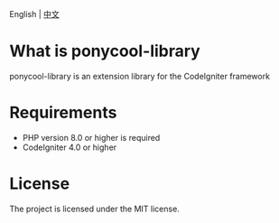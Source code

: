 English | [中文](https://github.com/PonyCool/ponycool-library/blob/main/README-ZH.md)

# What is ponycool-library

ponycool-library is an extension library for the CodeIgniter framework

# Requirements

- PHP version 8.0 or higher is required
- CodeIgniter 4.0 or higher

# License

The project is licensed under the MIT license.
